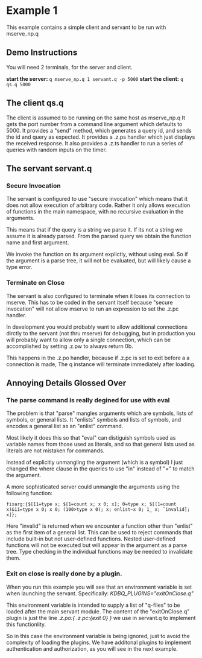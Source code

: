 # Example 1

This example contains a simple client and servant to be run with mserve\_np.q

## Demo Instructions

You will need 2 terminals, for the server and client.

**start the server:**  ``q mserve_np.q 1 servant.q -p 5000``
**start the client:**  ``q qs.q 5000`` 


## The client qs.q

The client is assumed to be running on the same host as mserve\_np.q
It gets the port number from a command line argument which defaults to 5000.
It provides a "send" method, which generates a query id, and sends the id and query as expected.
It provides a .z.ps handler which just displays the received response.
It also provides a .z.ts handler to run a series of queries with random inputs on the timer.

## The servant servant.q

### Secure Invocation

The servant is configured to use "secure invocation" which means that it does
not allow execution of arbitrary code. Rather it only allows execution of 
functions in the main namespace, with no recursive evaluation in the arguments.

This means that if the query is a string we parse it.
If its not a string we assume it is already parsed.
From the parsed query we obtain the function name and first argument.

We invoke the function on its argument explictly, without using eval.
So if the argument is a parse tree, it will not be evaluated, but will likely cause a type error.

### Terminate on Close

The servant is also configured to terminate when it loses its connection to mserve.
This has to be coded in the servant itself because "secure invocation" will not allow
mserve to run an expression to set the .z.pc handler.

In development you would probably want to allow additional connections dirctly to the servant
(not thru mserve) for debugging, but in production you will probably want to allow only a single connection, 
which can be accomplished by setting .z.pw to always return 0b. 

This happens in the .z.po handler, because if .z.pc is set to exit before a a connection is made,
The q instance will terminate immediately after loading.

## Annoying Details Glossed Over

### The parse command is really degined for use with eval

The problem is that "parse" mangles arguments which are symbols, lists of symbols, or general lists.
It "enlists" symbols and lists of symbols, and encodes a general list as an "enlist" command.

Most likely it does this so that "eval" can distiguish symbols used as variable names from those used as literals,
and so that general lists used as literals are not mistaken for commands.

Instead of explicitly unmangling the argument (which is a symbol) I just changed the where clause
in the queries to use "in" instead of "=" to match the argument.

A more sophisticated server could unmangle the arguments using the following function:

```
fixarg:{$[11=type x; $[1=count x; x 0; x]; 0=type x; $[(1=count x)&11=type x 0; x 0; (100>type x 0); x; enlist~x 0; 1_ x; `invalid]; x]};
```

Here "invalid" is returned when we encounter a function other than "enlist" as the first item of a general list.
This can be used to reject commands that include built-in but not user-defined functions.
Nested user-defined functions will not be executed but will appear in the argument as a parse tree.
Type checking in the individual functions may be needed to invalidate them.

### Exit on close is really done by a plugin.

When you run this example you will see that an environment variable is set when launching the servant.
Specifically: *KDBQ\_PLUGINS="exitOnClose.q"*

This environment variable is intended to supply a list of "q-files" to be loaded after the main servant module.
The content of the "exitOnClose.q" plugin is just the line *.z.po:{ .z.pc:{exit 0} }* we use in servant.q
to implement this functionlity.

So in this case the environment variable is being ignored, just to avoid the complexity of loading the plugins.
We have additonal plugins to implement authentication and authorization, as you will see in the next example.

